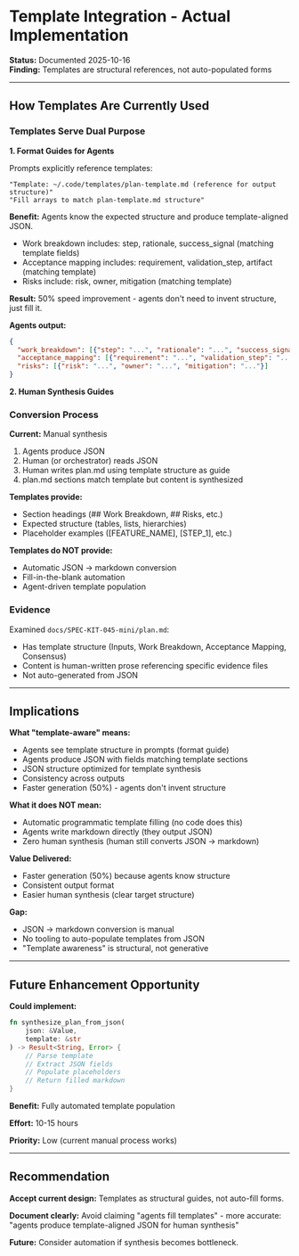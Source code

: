 # Template Integration - Actual Implementation

**Status:** Documented 2025-10-16  
**Finding:** Templates are structural references, not auto-populated forms

---

## How Templates Are Currently Used

### Templates Serve Dual Purpose

**1. Format Guides for Agents**

Prompts explicitly reference templates:
```
"Template: ~/.code/templates/plan-template.md (reference for output structure)"
"Fill arrays to match plan-template.md structure"
```

**Benefit:** Agents know the expected structure and produce template-aligned JSON.
- Work breakdown includes: step, rationale, success_signal (matching template fields)
- Acceptance mapping includes: requirement, validation_step, artifact (matching template)
- Risks include: risk, owner, mitigation (matching template)

**Result:** 50% speed improvement - agents don't need to invent structure, just fill it.

**Agents output:**
```json
{
  "work_breakdown": [{"step": "...", "rationale": "...", "success_signal": "..."}],
  "acceptance_mapping": [{"requirement": "...", "validation_step": "...", "artifact": "..."}],
  "risks": [{"risk": "...", "owner": "...", "mitigation": "..."}]
}
```

**2. Human Synthesis Guides**

### Conversion Process

**Current:** Manual synthesis
1. Agents produce JSON
2. Human (or orchestrator) reads JSON
3. Human writes plan.md using template structure as guide
4. plan.md sections match template but content is synthesized

**Templates provide:**
- Section headings (## Work Breakdown, ## Risks, etc.)
- Expected structure (tables, lists, hierarchies)
- Placeholder examples ([FEATURE_NAME], [STEP_1], etc.)

**Templates do NOT provide:**
- Automatic JSON → markdown conversion
- Fill-in-the-blank automation
- Agent-driven template population

### Evidence

Examined `docs/SPEC-KIT-045-mini/plan.md`:
- Has template structure (Inputs, Work Breakdown, Acceptance Mapping, Consensus)
- Content is human-written prose referencing specific evidence files
- Not auto-generated from JSON

---

## Implications

**What "template-aware" means:**
- Agents see template structure in prompts (format guide)
- Agents produce JSON with fields matching template sections
- JSON structure optimized for template synthesis
- Consistency across outputs
- Faster generation (50%) - agents don't invent structure

**What it does NOT mean:**
- Automatic programmatic template filling (no code does this)
- Agents write markdown directly (they output JSON)
- Zero human synthesis (human still converts JSON → markdown)

**Value Delivered:**
- Faster generation (50%) because agents know structure
- Consistent output format
- Easier human synthesis (clear target structure)

**Gap:**
- JSON → markdown conversion is manual
- No tooling to auto-populate templates from JSON
- "Template awareness" is structural, not generative

---

## Future Enhancement Opportunity

**Could implement:**
```rust
fn synthesize_plan_from_json(
    json: &Value,
    template: &str
) -> Result<String, Error> {
    // Parse template
    // Extract JSON fields
    // Populate placeholders
    // Return filled markdown
}
```

**Benefit:** Fully automated template population

**Effort:** 10-15 hours

**Priority:** Low (current manual process works)

---

## Recommendation

**Accept current design:** Templates as structural guides, not auto-fill forms.

**Document clearly:** Avoid claiming "agents fill templates" - more accurate: "agents produce template-aligned JSON for human synthesis"

**Future:** Consider automation if synthesis becomes bottleneck.
